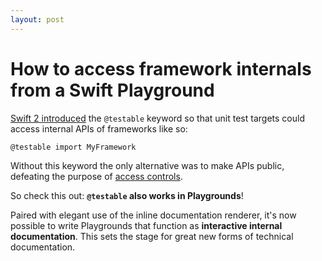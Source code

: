```yaml
---
layout: post
---
```


# How to access framework internals from a Swift Playground

[Swift 2 introduced](https://developer.apple.com/library/prerelease/ios/documentation/DeveloperTools/Conceptual/WhatsNewXcode/Articles/xcode_7_0.html) the `@testable` keyword so that unit test targets could access internal APIs of frameworks like so:

```language-swift
@testable import MyFramework
```

Without this keyword the only alternative was to make APIs public, defeating the purpose of [access controls].

So check this out: **`@testable` also works in Playgrounds**!

Paired with elegant use of the inline documentation renderer, it's now possible to write Playgrounds that function as **interactive internal documentation**. This sets the stage for great new forms of technical documentation.

[access controls]: https://developer.apple.com/library/prerelease/ios/documentation/Swift/Conceptual/Swift_Programming_Language/AccessControl.html
